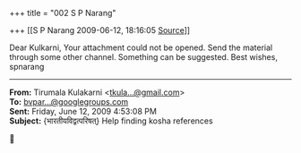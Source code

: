+++
title = "002 S P Narang"

+++
[[S P Narang	2009-06-12, 18:16:05 [Source](https://groups.google.com/g/bvparishat/c/-VbZSh42C-s)]]



Dear Kulkarni, Your attachment could not be opened. Send the material through some other channel. Something can be suggested. Best wishes, spnarang  

  

------------------------------------------------------------------------

**From:** Tirumala Kulakarni \<[tkula...@gmail.com]()\>  
**To:** [bvpar...@googlegroups.com]()  
**Sent:** Friday, June 12, 2009 4:53:08 PM  
**Subject:** {भारतीयविद्वत्परिषत्} Help finding kosha references  




